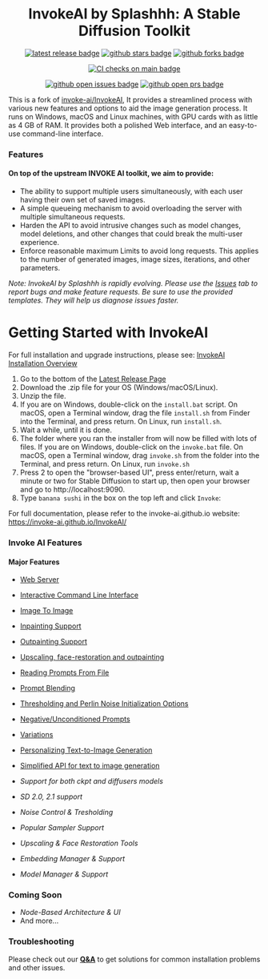 <div align="center">

[//]: # (![project logo]&#40;docs/assets/invoke_ai_banner.png&#41;)

# InvokeAI by Splashhh: A Stable Diffusion Toolkit

[![latest release badge]][latest release link] [![github stars badge]][github stars link] [![github forks badge]][github forks link]

[![CI checks on main badge]][CI checks on main link]

[![github open issues badge]][github open issues link] [![github open prs badge]][github open prs link]

[CI checks on main badge]: https://flat.badgen.net/github/checks/splashhh-cc/splashhh-stable-diffusion-app/main?label=CI%20status%20on%20main&cache=900&icon=github
[CI checks on main link]: https://github.com/splashhh-cc/splashhh-stable-diffusion-app/actions/workflows/test-invoke-conda.yml
[github forks badge]: https://flat.badgen.net/github/forks/splashhh-cc/splashhh-stable-diffusion-appicon=github
[github forks link]: https://useful-forks.github.io/?repo=invoke-ai%2FInvokeAI
[github open issues badge]: https://flat.badgen.net/github/open-issues/splashhh-cc/splashhh-stable-diffusion-app?icon=github
[github open issues link]: https://github.com/splashhh-cc/splashhh-stable-diffusion-app/issues?q=is%3Aissue+is%3Aopen
[github open prs badge]: https://flat.badgen.net/github/open-prs/splashhh-cc/splashhh-stable-diffusion-app?icon=github
[github open prs link]: https://github.com/splashhh-cc/splashhh-stable-diffusion-app/pulls?q=is%3Apr+is%3Aopen
[github stars badge]: https://flat.badgen.net/github/stars/splashhh-cc/splashhh-stable-diffusion-app?icon=github
[github stars link]: https://github.com/splashhh-cc/splashhh-stable-diffusion-app/stargazers

[latest release badge]: https://flat.badgen.net/github/release/splashhh-cc/splashhh-stable-diffusion-app/development?icon=github
[latest release link]: https://github.com/splashhh-cc/splashhh-stable-diffusion-app/releases
</div>

This is a fork of
[invoke-ai/InvokeAI](https://github.com/invoke-ai/InvokeAI),
It provides a streamlined process with various new features and options to aid the image
generation process. It runs on Windows, macOS and Linux machines, with
GPU cards with as little as 4 GB of RAM. It provides both a polished
Web interface, and an easy-to-use command-line interface.

### Features

#### On top of the upstream INVOKE AI toolkit, we aim to provide:

- The ability to support multiple users simultaneously, with each user having their own set of saved images.
- A simple queueing mechanism to avoid overloading the server with multiple simultaneous requests.
- Harden the API to avoid intrusive changes such as model changes, model deletions, and other changes that could break the multi-user experience.
- Enforce reasonable maximum Limits to avoid long requests. This applies to the number of generated images, image sizes, iterations, and other parameters.


_Note: InvokeAI by Splashhh is rapidly evolving. Please use the
[Issues](https://github.com/splashhh-cc/splashhh-stable-diffusion-app/issues) tab to report bugs and make feature
requests. Be sure to use the provided templates. They will help us diagnose issues faster._

# Getting Started with InvokeAI

For full installation and upgrade instructions, please see:
[InvokeAI Installation Overview](https://invoke-ai.github.io/InvokeAI/installation/)

1. Go to the bottom of the [Latest Release Page](https://github.com/invoke-ai/InvokeAI/releases/latest)
2. Download the .zip file for your OS (Windows/macOS/Linux).
3. Unzip the file.
4. If you are on Windows, double-click on the `install.bat` script. On macOS, open a Terminal window, drag the file `install.sh` from Finder into the Terminal, and press return. On Linux, run `install.sh`.
5. Wait a while, until it is done.
6. The folder where you ran the installer from will now be filled with lots of files. If you are on Windows, double-click on the `invoke.bat` file. On macOS, open a Terminal window, drag `invoke.sh` from the folder into the Terminal, and press return. On Linux, run `invoke.sh`
7. Press 2 to open the "browser-based UI", press enter/return, wait a minute or two for Stable Diffusion to start up, then open your browser and go to http://localhost:9090.
8. Type `banana sushi` in the box on the top left and click `Invoke`:


For full documentation, please refer to the invoke-ai.github.io website: https://invoke-ai.github.io/InvokeAI/


### Invoke AI Features

#### Major Features

- [Web Server](https://invoke-ai.github.io/InvokeAI/features/WEB/)
- [Interactive Command Line Interface](https://invoke-ai.github.io/InvokeAI/features/CLI/)
- [Image To Image](https://invoke-ai.github.io/InvokeAI/features/IMG2IMG/)
- [Inpainting Support](https://invoke-ai.github.io/InvokeAI/features/INPAINTING/)
- [Outpainting Support](https://invoke-ai.github.io/InvokeAI/features/OUTPAINTING/)
- [Upscaling, face-restoration and outpainting](https://invoke-ai.github.io/InvokeAI/features/POSTPROCESS/)
- [Reading Prompts From File](https://invoke-ai.github.io/InvokeAI/features/PROMPTS/#reading-prompts-from-a-file)
- [Prompt Blending](https://invoke-ai.github.io/InvokeAI/features/PROMPTS/#prompt-blending)
- [Thresholding and Perlin Noise Initialization Options](https://invoke-ai.github.io/InvokeAI/features/OTHER/#thresholding-and-perlin-noise-initialization-options)
- [Negative/Unconditioned Prompts](https://invoke-ai.github.io/InvokeAI/features/PROMPTS/#negative-and-unconditioned-prompts)
- [Variations](https://invoke-ai.github.io/InvokeAI/features/VARIATIONS/)
- [Personalizing Text-to-Image Generation](https://invoke-ai.github.io/InvokeAI/features/TEXTUAL_INVERSION/)
- [Simplified API for text to image generation](https://invoke-ai.github.io/InvokeAI/features/OTHER/#simplified-api)

- *Support for both ckpt and diffusers models*
- *SD 2.0, 2.1 support*
- *Noise Control & Tresholding*
- *Popular Sampler Support*
- *Upscaling & Face Restoration Tools*
- *Embedding Manager & Support*
- *Model Manager & Support*

### Coming Soon

- *Node-Based Architecture & UI*
- And more...


### Troubleshooting

Please check out our **[Q&A](https://invoke-ai.github.io/InvokeAI/help/TROUBLESHOOT/#faq)** to get solutions for common installation
problems and other issues.

